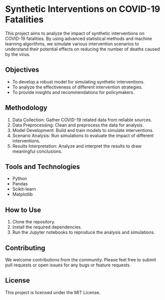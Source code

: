 # Synthetic Interventions on COVID-19 Fatalities

This project aims to analyze the impact of synthetic interventions on COVID-19 fatalities. By using advanced statistical methods and machine learning algorithms, we simulate various intervention scenarios to understand their potential effects on reducing the number of deaths caused by the virus.

## Objectives
- To develop a robust model for simulating synthetic interventions.
- To analyze the effectiveness of different intervention strategies.
- To provide insights and recommendations for policymakers.

## Methodology
1. Data Collection: Gather COVID-19 related data from reliable sources.
2. Data Preprocessing: Clean and preprocess the data for analysis.
3. Model Development: Build and train models to simulate interventions.
4. Scenario Analysis: Run simulations to evaluate the impact of different interventions.
5. Results Interpretation: Analyze and interpret the results to draw meaningful conclusions.

## Tools and Technologies
- Python
- Pandas
- Scikit-learn
- Matplotlib

## How to Use
1. Clone the repository.
2. Install the required dependencies.
3. Run the Jupyter notebooks to reproduce the analysis and simulations.

## Contributing
We welcome contributions from the community. Please feel free to submit pull requests or open issues for any bugs or feature requests.

## License
This project is licensed under the MIT License.
